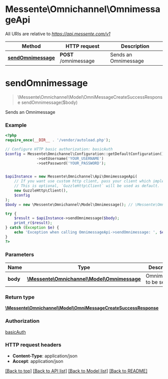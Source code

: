 # Messente\Omnichannel\OmnimessageApi

All URIs are relative to *https://api.messente.com/v1*

Method | HTTP request | Description
------------- | ------------- | -------------
[**sendOmnimessage**](OmnimessageApi.md#sendOmnimessage) | **POST** /omnimessage | Sends an Omnimessage


# **sendOmnimessage**
> \Messente\Omnichannel\Model\OmniMessageCreateSuccessResponse sendOmnimessage($body)

Sends an Omnimessage



### Example
```php
<?php
require_once(__DIR__ . '/vendor/autoload.php');

// Configure HTTP basic authorization: basicAuth
$config = Messente\Omnichannel\Configuration::getDefaultConfiguration()
              ->setUsername('YOUR_USERNAME')
              ->setPassword('YOUR_PASSWORD');


$apiInstance = new Messente\Omnichannel\Api\OmnimessageApi(
    // If you want use custom http client, pass your client which implements `GuzzleHttp\ClientInterface`.
    // This is optional, `GuzzleHttp\Client` will be used as default.
    new GuzzleHttp\Client(),
    $config
);
$body = new \Messente\Omnichannel\Model\Omnimessage(); // \Messente\Omnichannel\Model\Omnimessage | Omnimessage to be sent

try {
    $result = $apiInstance->sendOmnimessage($body);
    print_r($result);
} catch (Exception $e) {
    echo 'Exception when calling OmnimessageApi->sendOmnimessage: ', $e->getMessage(), PHP_EOL;
}
?>
```

### Parameters

Name | Type | Description  | Notes
------------- | ------------- | ------------- | -------------
 **body** | [**\Messente\Omnichannel\Model\Omnimessage**](../Model/Omnimessage.md)| Omnimessage to be sent |

### Return type

[**\Messente\Omnichannel\Model\OmniMessageCreateSuccessResponse**](../Model/OmniMessageCreateSuccessResponse.md)

### Authorization

[basicAuth](../../README.md#basicAuth)

### HTTP request headers

 - **Content-Type**: application/json
 - **Accept**: application/json

[[Back to top]](#) [[Back to API list]](../../README.md#documentation-for-api-endpoints) [[Back to Model list]](../../README.md#documentation-for-models) [[Back to README]](../../README.md)

